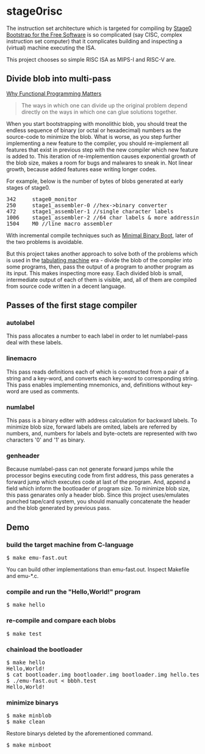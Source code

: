 # stage0risc
The instruction set architecture which is targeted for compiling by
[Stage0 Bootstrap for the Free Software](https://savannah.nongnu.org/projects/stage0/)
is so complicated (say CISC, complex instruction set computer)
that it complicates building and inspecting
a (virtual) machine executing the ISA.

This project chooses so simple RISC ISA as MIPS-I and RISC-V are.

## Divide blob into multi-pass

[Why Functional Programming Matters](https://www.cse.chalmers.se/~rjmh/Papers/whyfp.html)

> The ways in which one can divide up the original problem
depend directly on the ways
in which one can glue solutions together.

When you start bootstrapping with monolithic blob,
you should treat the endless sequence of
binary (or octal or hexadecimal) numbers
as the source-code to minimize the blob.
What is worse,
as you step further implementing a new feature to the compiler,
you should re-implement all features that exist in previous step
with the new compiler which new feature is added to.
This iteration of re-implemention causes
exponential growth of the blob size,
makes a room for bugs and malwares to sneak in.
Not linear growth, because added features ease writing longer codes.

For example, below is the number of bytes of blobs
generated at early stages of stage0.

<pre>
342     stage0_monitor
250     stage1_assembler-0 //hex->binary converter
472     stage1_assembler-1 //single character labels
1006    stage1_assembler-2 //64 char labels & more addressing modes
1504    M0 //line macro assembler
</pre>

With incremental compile techniques such as
[Minimal Binary Boot](https://codeberg.org/StefanK/MinimalBinaryBoot),
later of the two problems is avoidable.

But this project takes another approach to solve both of the problems
which is used in the
[tabulating machine](https://en.wikipedia.org/wiki/Tabulating_machine)
era -
divide the blob of the compiler into some programs,
then, pass the output of a program to another program as its input.
This makes inspecting more easy.
Each divided blob is small,
intermediate output of each of them is visible,
and, all of them are compiled from source code written in a decent language.

## Passes of the first stage compiler
### autolabel
This pass allocates a number to each label
in order to let numlabel-pass deal with these labels.

### linemacro
This pass reads definitions
each of which is constructed from a pair of a string and a key-word,
and converts each key-word to corresponding string.
This pass enables implementing mnemonics,
and, definitions without key-word are used as comments.

### numlabel
This pass is a binary editer with address calculation for backward labels.
To minimize blob size, forward labels are omited,
labels are referred by numbers, and, numbers for labels and byte-octets
are represented with two characters '0' and '1' as binary.

### genheader
Because numlabel-pass can not generate forward jumps
while the processor begins executing code from first address,
this pass generates a forward jump which executes code at last of the program.
And, append a field which inform the bootloader of program size.
To minimize blob size, this pass genarates only a header blob.
Since this project uses/emulates punched tape/card system,
you should manually concatenate
the header and the blob generated by previous pass.

## Demo
### build the target machine from C-language
<pre>
$ make emu-fast.out
</pre>
You can build other implementations than emu-fast.out.
Inspect Makefile and emu-\*.c.

### compile and run the "Hello,World!" program
<pre>
$ make hello
</pre>

### re-compile and compare each blobs
<pre>
$ make test
</pre>

### chainload the bootloader
<pre>
$ make hello
Hello,World!
$ cat bootloader.img bootloader.img bootloader.img hello.test > bbbh.test
$ ./emu-fast.out < bbbh.test
Hello,World!
</pre>

### minimize binarys
<pre>
$ make minblob
$ make clean
</pre>

Restore binarys deleted by the aforementioned command.

<pre>
$ make minboot
</pre>
